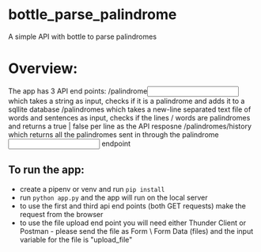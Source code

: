 
# bottle_parse_palindrome
A simple API with bottle to parse palindromes

# Overview:

The app has 3 API end points:
/palindrome<input> which takes a string as input, checks if it is a palindrome and adds it to a sqllite database
/palindromes which takes a new-line separated text file of words and sentences as input, checks if the lines / words are palindromes and returns a true | false per line as the API resposne
/palindromes/history which returns all the palindromes sent in through the palindrome<input> endpoint

## To run the app:
* create a pipenv or venv and run ```pip install```
* run ```python app.py``` and the app will run on the local server
* to use the first and third api end points (both GET requests) make the request from the browser
* to use the file upload end point you will need either Thunder Client or Postman - please send the file as Form \ Form Data (files) and the input variable for the file is "upload_file"
